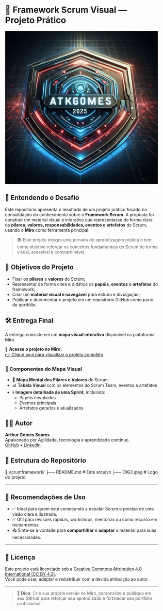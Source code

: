 # 📌 Framework Scrum Visual — Projeto Prático

![Logo do Projeto](https://github.com/atkgomes1806/scrumframework/blob/main/OIG3.jpeg)

## 🧠 Entendendo o Desafio

Este repositório apresenta o resultado de um projeto prático focado na consolidação do conhecimento sobre o **Framework Scrum**. A proposta foi construir um material visual e interativo que representasse de forma clara os **pilares, valores, responsabilidades, eventos e artefatos** do Scrum, usando o **Miro** como ferramenta principal.

> 📚 Este projeto integra uma jornada de aprendizagem prática e tem como objetivo reforçar os conceitos fundamentais do Scrum de forma visual, acessível e compartilhável.


## 🎯 Objetivos do Projeto

- Fixar os **pilares** e **valores** do Scrum;
- Representar de forma clara e didática os **papéis**, **eventos** e **artefatos** do framework;
- Criar um **material visual e navegável** para estudo e divulgação;
- Publicar e documentar o projeto em um repositório GitHub como parte do portfólio.


## 🛠️ Entrega Final

A entrega consiste em um **mapa visual interativo** disponível na plataforma Miro.

🔗 **Acesse o projeto no Miro:**  
[👉 Clique aqui para visualizar o projeto completo](https://miro.com/app/board/uXjVJWqEvcQ=/)

### 📌 Componentes do Mapa Visual

- 🧱 **Mapa Mental dos Pilares e Valores** do Scrum  
- 📊 **Tabela Visual** com os elementos do Scrum Team, eventos e artefatos  
- 🌀 **Imagem detalhada de uma Sprint**, incluindo:
  - Papéis envolvidos
  - Eventos principais
  - Artefatos gerados e atualizados

## 🧑‍🎓 Autor

**Arthur Gomes Soares**  
Apaixonado por Agilidade, tecnologia e aprendizado contínuo.  
[GitHub](https://github.com/atkgomes1806) • [LinkedIn](#)


## 📂 Estrutura do Repositório

📁 scrumframework/
├── README.md # Este arquivo
├── OIG3.jpeg # Logo do projeto


---

## 🧠 Recomendações de Uso

- ✅ Ideal para quem está começando a estudar Scrum e precisa de uma visão clara e ilustrada.
- ✅ Útil para revisões rápidas, workshops, mentorias ou como recurso em treinamentos.
- 📤 Sinta-se à vontade para **compartilhar** e **adaptar** o material para suas necessidades.

---

## 📜 Licença

Este projeto está licenciado sob a [Creative Commons Attribution 4.0 International (CC BY 4.0)](https://creativecommons.org/licenses/by/4.0/).  
Você pode usar, adaptar e redistribuir com a devida atribuição ao autor.

---

> **🚀 Dica:** Crie sua própria versão no Miro, personalize e publique em seu GitHub para reforçar seu aprendizado e fortalecer seu portfólio profissional!
